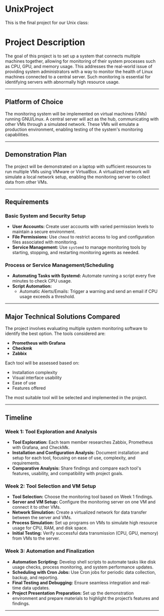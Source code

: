 # UnixProject
This is the final project for our Unix class:

# Project Description

The goal of this project is to set up a system that connects multiple machines together, allowing for monitoring of their system processes such as CPU, GPU, 
and memory usage. This addresses the real-world issue of providing system administrators with a way to monitor the health of Linux machines connected to a 
central server. Such monitoring is essential for identifying servers with abnormally high resource usage.

---

## Platform of Choice

The monitoring system will be implemented on virtual machines (VMs) running GNU/Linux. A central server will act as the hub, communicating with other VMs 
through a simulated network. These VMs will emulate a production environment, enabling testing of the system's monitoring capabilities.

---

## Demonstration Plan

The project will be demonstrated on a laptop with sufficient resources to run multiple VMs using VMware or VirtualBox. A virtualized network will simulate a 
local network setup, enabling the monitoring server to collect data from other VMs.

---

## Requirements

### Basic System and Security Setup
- **User Accounts:** Create user accounts with varied permission levels to maintain a secure environment.
- **File Permissions:** Use `chmod` to restrict access to log and configuration files associated with monitoring.
- **Service Management:** Use `systemd` to manage monitoring tools by starting, stopping, and restarting monitoring agents as needed.

### Process or Service Management/Scheduling
- **Automating Tasks with Systemd:** Automate running a script every five minutes to check CPU usage.
- **Script Automation:**
  - Automatic Alerts/Emails: Trigger a warning and send an email if CPU usage exceeds a threshold.

---

## Major Technical Solutions Compared

The project involves evaluating multiple system monitoring software to identify the best option. The tools considered are:
- **Prometheus with Grafana**
- **Checkmk**
- **Zabbix**

Each tool will be assessed based on:
- Installation complexity
- Visual interface usability
- Ease of use
- Features offered

The most suitable tool will be selected and implemented in the project.

---

## Timeline

### Week 1: Tool Exploration and Analysis
- **Tool Exploration:** Each team member researches Zabbix, Prometheus with Grafana, and CheckMk.
- **Installation and Configuration Analysis:** Document installation and setup for each tool, focusing on ease of use, complexity, and requirements.
- **Comparative Analysis:** Share findings and compare each tool's features, usability, and compatibility with project goals.

### Week 2: Tool Selection and VM Setup
- **Tool Selection:** Choose the monitoring tool based on Week 1 findings.
- **Server and VM Setup:** Configure the monitoring server on one VM and connect it to other VMs.
- **Network Simulation:** Create a virtualized network for data transfer between the server and VMs.
- **Process Simulation:** Set up programs on VMs to simulate high resource usage for CPU, RAM, and disk space.
- **Initial Testing:** Verify successful data transmission (CPU, GPU, memory) from VMs to the server.

### Week 3: Automation and Finalization
- **Automation Scripting:** Develop shell scripts to automate tasks like disk usage checks, process monitoring, and system performance updates.
- **Scheduling with Cron Jobs:** Use Cron jobs for periodic data collection, backup, and reporting.
- **Final Testing and Debugging:** Ensure seamless integration and real-time data updates.
- **Project Presentation Preparation:** Set up the demonstration environment and prepare materials to highlight the project’s features and findings.

---

